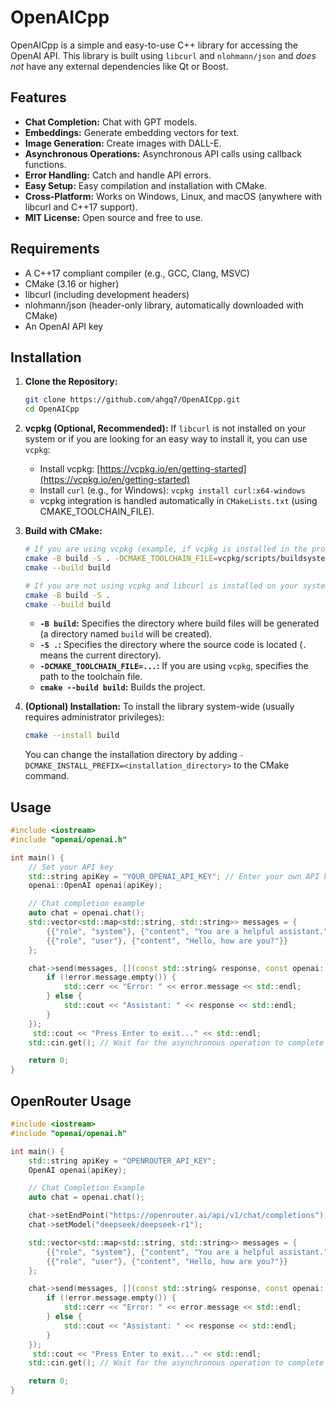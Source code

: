 # OpenAICpp

OpenAICpp is a simple and easy-to-use C++ library for accessing the OpenAI API.  This library is built using `libcurl` and `nlohmann/json` and *does not* have any external dependencies like Qt or Boost.

## Features

*   **Chat Completion:** Chat with GPT models.
*   **Embeddings:** Generate embedding vectors for text.
*   **Image Generation:** Create images with DALL-E.
*   **Asynchronous Operations:** Asynchronous API calls using callback functions.
*   **Error Handling:** Catch and handle API errors.
*   **Easy Setup:** Easy compilation and installation with CMake.
*   **Cross-Platform:** Works on Windows, Linux, and macOS (anywhere with libcurl and C++17 support).
*   **MIT License:** Open source and free to use.

## Requirements

*   A C++17 compliant compiler (e.g., GCC, Clang, MSVC)
*   CMake (3.16 or higher)
*   libcurl (including development headers)
*   nlohmann/json (header-only library, automatically downloaded with CMake)
*   An OpenAI API key

## Installation

1.  **Clone the Repository:**

    ```bash
    git clone https://github.com/ahgq7/OpenAICpp.git
    cd OpenAICpp
    ```

2.  **vcpkg (Optional, Recommended):** If `libcurl` is not installed on your system or if you are looking for an easy way to install it, you can use `vcpkg`:
    *   Install vcpkg: [https://vcpkg.io/en/getting-started](https://vcpkg.io/en/getting-started)
    *   Install `curl` (e.g., for Windows): `vcpkg install curl:x64-windows`
    *   vcpkg integration is handled automatically in `CMakeLists.txt` (using CMAKE_TOOLCHAIN_FILE).

3.  **Build with CMake:**

    ```bash
    # If you are using vcpkg (example, if vcpkg is installed in the project root directory):
    cmake -B build -S . -DCMAKE_TOOLCHAIN_FILE=vcpkg/scripts/buildsystems/vcpkg.cmake
    cmake --build build

    # If you are not using vcpkg and libcurl is installed on your system:
    cmake -B build -S .
    cmake --build build
    ```

    *   **`-B build`:** Specifies the directory where build files will be generated (a directory named `build` will be created).
    *   **`-S .`:** Specifies the directory where the source code is located (`.` means the current directory).
    *   **`-DCMAKE_TOOLCHAIN_FILE=...`:** If you are using `vcpkg`, specifies the path to the toolchain file.
    *   **`cmake --build build`:** Builds the project.

4.  **(Optional) Installation:** To install the library system-wide (usually requires administrator privileges):

    ```bash
    cmake --install build
    ```

    You can change the installation directory by adding `-DCMAKE_INSTALL_PREFIX=<installation_directory>` to the CMake command.

## Usage

```c++
#include <iostream>
#include "openai/openai.h"

int main() {
    // Set your API key
    std::string apiKey = "YOUR_OPENAI_API_KEY"; // Enter your own API key here!
    openai::OpenAI openai(apiKey);

    // Chat completion example
    auto chat = openai.chat();
    std::vector<std::map<std::string, std::string>> messages = {
        {{"role", "system"}, {"content", "You are a helpful assistant."}},
        {{"role", "user"}, {"content", "Hello, how are you?"}}
    };

    chat->send(messages, [](const std::string& response, const openai::Error& error) {
        if (!error.message.empty()) {
            std::cerr << "Error: " << error.message << std::endl;
        } else {
            std::cout << "Assistant: " << response << std::endl;
        }
    });
     std::cout << "Press Enter to exit..." << std::endl;
    std::cin.get(); // Wait for the asynchronous operation to complete

    return 0;
}
```

## OpenRouter Usage

```c++
#include <iostream>
#include "openai/openai.h"

int main() {
    std::string apiKey = "OPENROUTER_API_KEY";
    OpenAI openai(apiKey);

    // Chat Completion Example
    auto chat = openai.chat();

    chat->setEndPoint("https://openrouter.ai/api/v1/chat/completions");
    chat->setModel("deepseek/deepseek-r1");

    std::vector<std::map<std::string, std::string>> messages = {
        {{"role", "system"}, {"content", "You are a helpful assistant."}},
        {{"role", "user"}, {"content", "Hello, how are you?"}}
    };

    chat->send(messages, [](const std::string& response, const openai::Error& error) {
        if (!error.message.empty()) {
            std::cerr << "Error: " << error.message << std::endl;
        } else {
            std::cout << "Assistant: " << response << std::endl;
        }
    });
     std::cout << "Press Enter to exit..." << std::endl;
    std::cin.get(); // Wait for the asynchronous operation to complete

    return 0;
}
